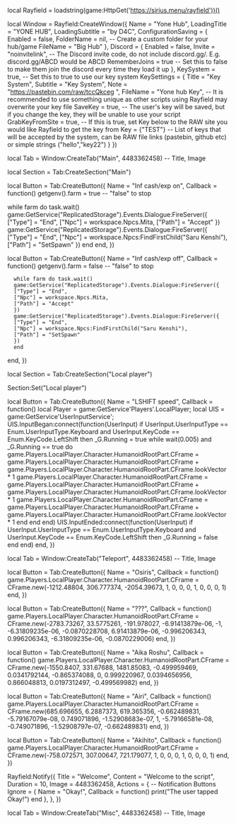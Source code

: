 
local Rayfield = loadstring(game:HttpGet('https://sirius.menu/rayfield'))()

local Window = Rayfield:CreateWindow({
    Name = "Yone Hub",
    LoadingTitle = "YONE HUB",
    LoadingSubtitle = "by D4C",
    ConfigurationSaving = {
       Enabled = false,
       FolderName = nil, -- Create a custom folder for your hub/game
       FileName = "Big Hub"
    },
    Discord = {
       Enabled = false,
       Invite = "noinvitelink", -- The Discord invite code, do not include discord.gg/. E.g. discord.gg/ABCD would be ABCD
       RememberJoins = true -- Set this to false to make them join the discord every time they load it up
    },
    KeySystem = true, -- Set this to true to use our key system
    KeySettings = {
       Title = "Key System",
       Subtitle = "Key System",
       Note = "https://pastebin.com/raw/tccQkceg ",
       FileName = "Yone hub Key", -- It is recommended to use something unique as other scripts using Rayfield may overwrite your key file
       SaveKey = true, -- The user's key will be saved, but if you change the key, they will be unable to use your script
       GrabKeyFromSite = true, -- If this is true, set Key below to the RAW site you would like Rayfield to get the key from
       Key = {"TEST"} -- List of keys that will be accepted by the system, can be RAW file links (pastebin, github etc) or simple strings ("hello","key22")
    }
 })

 local Tab = Window:CreateTab("Main", 4483362458) -- Title, Image

local Section = Tab:CreateSection("Main")

local Button = Tab:CreateButton({
   Name = "Inf cash/exp on",
   Callback = function()
      getgenv().farm = true -- "false" to stop

while farm do task.wait()
game:GetService("ReplicatedStorage").Events.Dialogue:FireServer({
["Type"] = "End",
["Npc"] = workspace.Npcs.Mita,
["Path"] = "Accept"
})
game:GetService("ReplicatedStorage").Events.Dialogue:FireServer({
["Type"] = "End",
["Npc"] = workspace.Npcs:FindFirstChild("Saru Kenshi"),
["Path"] = "SetSpawn"
})
end
   end,
})

local Button = Tab:CreateButton({
   Name = "Inf cash/exp off",
   Callback = function()
      getgenv().farm = false -- "false" to stop

      while farm do task.wait()
      game:GetService("ReplicatedStorage").Events.Dialogue:FireServer({
      ["Type"] = "End",
      ["Npc"] = workspace.Npcs.Mita,
      ["Path"] = "Accept"
      })
      game:GetService("ReplicatedStorage").Events.Dialogue:FireServer({
      ["Type"] = "End",
      ["Npc"] = workspace.Npcs:FindFirstChild("Saru Kenshi"),
      ["Path"] = "SetSpawn"
      })
      end
   end,
})
 
 local Section = Tab:CreateSection("Local player")

 Section:Set("Local player")

 local Button = Tab:CreateButton({
   Name = "LSHIFT speed",
   Callback = function()
local Player = game:GetService'Players'.LocalPlayer;
local UIS = game:GetService'UserInputService';
UIS.InputBegan:connect(function(UserInput)
        if UserInput.UserInputType == Enum.UserInputType.Keyboard and UserInput.KeyCode == Enum.KeyCode.LeftShift then
            _G.Running = true
                while wait(0.005) and _G.Running == true do
game.Players.LocalPlayer.Character.HumanoidRootPart.CFrame = game.Players.LocalPlayer.Character.HumanoidRootPart.CFrame + game.Players.LocalPlayer.Character.HumanoidRootPart.CFrame.lookVector * 1
game.Players.LocalPlayer.Character.HumanoidRootPart.CFrame = game.Players.LocalPlayer.Character.HumanoidRootPart.CFrame + game.Players.LocalPlayer.Character.HumanoidRootPart.CFrame.lookVector * 1
game.Players.LocalPlayer.Character.HumanoidRootPart.CFrame = game.Players.LocalPlayer.Character.HumanoidRootPart.CFrame + game.Players.LocalPlayer.Character.HumanoidRootPart.CFrame.lookVector * 1
end
        end
end)
UIS.InputEnded:connect(function(UserInput)
        if UserInput.UserInputType == Enum.UserInputType.Keyboard and UserInput.KeyCode == Enum.KeyCode.LeftShift then
                _G.Running = false
        end
end)
   end,
})

 local Tab = Window:CreateTab("Teleport", 4483362458) -- Title, Image

 local Button = Tab:CreateButton({
   Name = "Osiris",
   Callback = function()
      game.Players.LocalPlayer.Character.HumanoidRootPart.CFrame = CFrame.new(-1212.48804, 306.777374, -2054.39673, 1, 0, 0, 0, 1, 0, 0, 0, 1)
   end,
})

 local Button = Tab:CreateButton({
   Name = "???",
   Callback = function()
      game.Players.LocalPlayer.Character.HumanoidRootPart.CFrame = CFrame.new(-2783.73267, 33.5775261, -191.978027, -6.91413879e-06, -1, -6.31809235e-06, -0.0870228708, 6.91413879e-06, -0.996206343, 0.996206343, -6.31809235e-06, -0.0870229006)
   end,
})

local Button = Tab:CreateButton({
   Name = "Aika Roshu",
   Callback = function()
      game.Players.LocalPlayer.Character.HumanoidRootPart.CFrame = CFrame.new(-1550.8407, 331.67688, 1481.85083, -0.499959469, 0.0341792144, -0.865374088, 0, 0.999220967, 0.0394656956, 0.866048813, 0.0197312497, -0.499569982)
   end,
})

local Button = Tab:CreateButton({
   Name = "Airi",
   Callback = function()
      game.Players.LocalPlayer.Character.HumanoidRootPart.CFrame = CFrame.new(685.696655, 6.2887373, 619.365356, -0.662489831, -5.79167079e-08, 0.749071896, -1.52908683e-07, 1, -5.79166581e-08, -0.749071896, -1.52908797e-07, -0.662489831)
   end,
})

local Button = Tab:CreateButton({
   Name = "Akihito",
   Callback = function()
      game.Players.LocalPlayer.Character.HumanoidRootPart.CFrame = CFrame.new(-758.072571, 307.00647, 721.179077, 1, 0, 0, 0, 1, 0, 0, 0, 1)
   end,
})

 Rayfield:Notify({
    Title = "Welcome",
    Content = "Welcome to the script",
    Duration = 10,
    Image = 4483362458,
    Actions = { -- Notification Buttons
       Ignore = {
          Name = "Okay!",
          Callback = function()
          print("The user tapped Okay!")
       end
    },
 },
 })

 local Tab = Window:CreateTab("Misc", 4483362458) -- Title, Image


 
